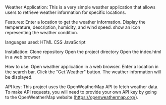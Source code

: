 Weather Application:
This is a very simple weather application that allows users to retrieve weather information for specific locations.

Features:
Enter a location to get the weather information.
Display the temperature, description, humidity, and wind speed.
show an icon representing the weather condition.

languages used:
HTML
CSS
JavaScript

Installation:
Clone repository
Open the project directory
Open the index.html in a web browser

How to use:
Open weather application in a web browser.
Enter a location in the search bar.
Click the "Get Weather" button.
The weather information will be displayed.  

API key:
This project uses the OpenWeatherMap API to fetch weather data.  To make API requests, you will need to provide your own API key by going to the OpenWeatherMap website (https://openweathermap.org/).  
